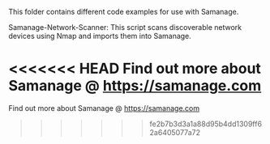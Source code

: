 This folder contains different code examples for use with Samanage.


Samanage-Network-Scanner:
	This script scans discoverable network devices using Nmap and imports them into Samanage.

<<<<<<< HEAD
Find out more about Samanage @ https://samanage.com
=======
Find out more about Samanage @ https://samanage.com
>>>>>>> fe2b7b3d3a1a88d95b4dd1309ff62a6405077a72
